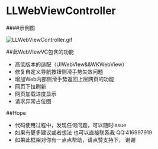 # LLWebViewController

####示例图

![LLWebViewController.gif](https://github.com/liuniuliuniu/LLWebViewController/blob/master/LLWebViewController.gif)





##此WebVIewVC包含的功能
* 高低版本的适配（UIWebVIew&&WKWebView）
* 修复自定义导航按钮侧滑手势失效问题
* 增加Web内部侧滑手势返回上层网页的功能
* 网页下拉刷新
* 网页加载进度显示
* 请求异常占位图


##Hope
* 代码使用过程中，发现任何问题，可以随时issue
* 如果有更多建议或者想法 也可以直接联系我 QQ:416997919
* 如果此框架对你有一点点帮助，请点赞支持下， 谢谢